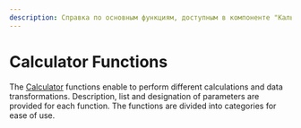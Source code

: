 ```yaml
---
description: Справка по основным функциям, доступным в компоненте "Калькулятор" в Loginom. Функции даты/времени, логические, статистические, математические, строковые, финансовые, модели и прочие.
---
```

# Calculator Functions

The [Calculator](../../transformation/calc/README.md) functions enable to perform different calculations and data transformations. Description, list and designation of parameters are provided for each function. The functions are divided into categories for ease of use.
